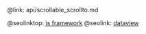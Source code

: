 @link: api/scrollable_scrollto.md

@seolinktop: [js framework](https://webix.com)
@seolink: [dataview](https://webix.com/widget/dataview/)